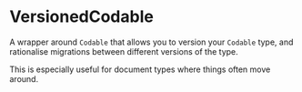 # VersionedCodable

A wrapper around `Codable` that allows you to version your `Codable` type, and rationalise migrations between different versions of the type.

This is especially useful for document types where things often move around.

